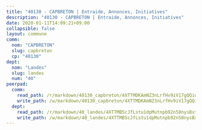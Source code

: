 ```yaml
---
title: "40130 - CAPBRETON | Entraide, Annonces, Initiatives"
description: "40130 - CAPBRETON | Entraide, Annonces, Initiatives"
date: 2020-01-11T14:09:21+09:00
collapsible: false
layout: commune
comm:
  nom: "CAPBRETON"
  slug: capbreton
  cp: "40130"
dept:
  nom: "Landes"
  slug: landes
  num: "40"
peerpad:
  comm:
    read_path: /r/markdown/40130_capbreton/4XTTMDKAmNZ3nLrfHv9iV17gQQiw9Aq7iux2CMm9TmeoXUQoT
    write_path: /w/markdown/40130_capbreton/4XTTMDKAmNZ3nLrfHv9iV17gQQiw9Aq7iux2CMm9TmeoXUQoT-K3TgTfzZPtrzwer6hLiLySH3nUqMn8AxdaAJuXHKEGyGm2nniGhLHgkVZpd7HaHiXsv5acMHgwrYWnCP9ZLgxEzW82FgB1bHTDFLtbbxvACZZ96TkjmMfsFYnbexGDNVGEjAXBn1
  dept:
    read_path: /r/markdown/40_landes/4XTTMB5cJfLstu1dpMutnpb92n58nysBxt2LvNHp8iFa2he7h
    write_path: /w/markdown/40_landes/4XTTMB5cJfLstu1dpMutnpb92n58nysBxt2LvNHp8iFa2he7h-K3TgUvrqNj5GqBsxRXbDQxXTucun7uHSVZWT5C8CgQNaESTTE4cfR63JCubPGiKkKruc9dwpRJsb8aWPbJoGCdC5JVr33cPSqpb1rkjpoPrBPEdrj3zMya2yHWSYgr5GG1nyDstK
---
```


